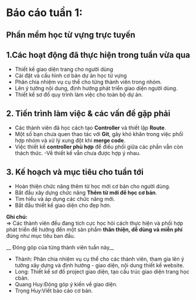 # Báo cáo tuần 1:
## Phần mềm học từ vựng trực tuyến 

## 1.Các hoạt động đã thực hiện trong tuần vừa qua
- Thiết kế giao diện trang cho người dùng
- Cài đặt và cấu hình cơ bản dự án học từ vựng
- Phân chia nhiệm vụ cụ thể cho từng thành viên trong nhóm.
- Lên ý tưởng nội dung, định hướng phát triển giao diện người dùng.
- Thiết kế sơ đồ quy trình làm việc cho toàn bộ dự án.

## 2. Tiến trình làm việc & các vấn đề gặp phải
- Các thành viên đã học cách tạo **Controller** và thiết lập **Route**.
- Một số bạn chưa quen thao tác với **Git**, gây khó khăn trong việc phối hợp nhóm và xử lý xung đột khi **merge code**.
- Việc thiết kế **controller phù hợp** để điều phối giữa các phần vẫn còn thách thức.
-Về thiết kế vẫn chưa được hợp ý nhau.

## 3. Kế hoạch và mục tiêu cho tuần tới
- Hoàn thiện chức năng thêm từ học mới cơ bản cho người dùng.
- Bắt đầu xây dựng chức năng **Thêm từ mới để học cơ bản**.
- Tìm hiểu và áp dụng các chức năng mới.
- Bắt đầu thiết kế giao diện cho đẹp hơn.

**Ghi chú:**  
=> Các thành viên đều đang tích cực học hỏi cách thực hiện và phối hợp phát triển để hướng đến một sản phẩm **thân thiện, dễ dùng và miễn phí** đúng như mục tiêu ban đầu.

__ Đóng góp của từng thành viên tuần này__
- Thành: Phân chia nhiệm vụ cụ thể cho các thành viên, tham gia lên ý tưởng xây dựng và định hướng - giao diện, nội dung thiết kế website.
- Long: Thiết kế sơ đồ project giao diện, tạo cấu trúc giao diện trang học cbản.
- Quang Huy:Đóng góp ý kiến về giao diện.
- Trọng Huy:Viết báo cáo cơ bản.


